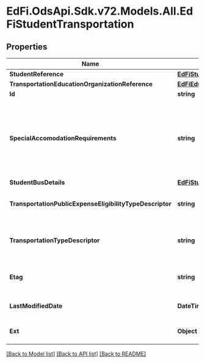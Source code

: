 # EdFi.OdsApi.Sdk.v72.Models.All.EdFiStudentTransportation

## Properties

Name | Type | Description | Notes
------------ | ------------- | ------------- | -------------
**StudentReference** | [**EdFiStudentReference**](EdFiStudentReference.md) |  | 
**TransportationEducationOrganizationReference** | [**EdFiEducationOrganizationReference**](EdFiEducationOrganizationReference.md) |  | 
**Id** | **string** |  | [optional] 
**SpecialAccomodationRequirements** | **string** | Specific requirements needed to accommodate a student&#39;s physical needs which may include special equipment installed in a vehicle or a special arrangement for transportation. | [optional] 
**StudentBusDetails** | [**EdFiStudentTransportationStudentBusDetails**](EdFiStudentTransportationStudentBusDetails.md) |  | [optional] 
**TransportationPublicExpenseEligibilityTypeDescriptor** | **string** | The primary type of eligibility for transporting a student at public expense. | [optional] 
**TransportationTypeDescriptor** | **string** | The mode or type of transportation utilized by a student to commute to and from school | [optional] 
**Etag** | **string** | A unique system-generated value that identifies the version of the resource. | [optional] 
**LastModifiedDate** | **DateTime** | The date and time the resource was last modified. | [optional] 
**Ext** | **Object** | Extensions to the StudentTransportation entity. | [optional] 

[[Back to Model list]](../../README.md#documentation-for-models) [[Back to API list]](../../README.md#documentation-for-api-endpoints) [[Back to README]](../../README.md)

